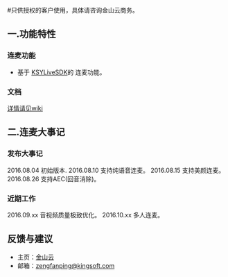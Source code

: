 #只供授权的客户使用，具体请咨询金山云商务。

## 一.功能特性
### 连麦功能
* 基于 [KSYLiveSDK](https://github.com/ksvc/KSYLive_iOS/)的 连麦功能。

### 文档
[详情请见wiki](https://github.com/ksvc/KSYLive_iOS/wiki/rtc)

## 二.连麦大事记
### 发布大事记
2016.08.04 初始版本.
2016.08.10 支持纯语音连麦。
2016.08.15 支持美颜连麦。
2016.08.26 支持AEC(回音消除)。

### 近期工作
2016.09.xx 音视频质量极致优化。
2016.10.xx 多人连麦。

## 反馈与建议
* 主页：[金山云](http://www.ksyun.com/)
* 邮箱：<zengfanping@kingsoft.com>
